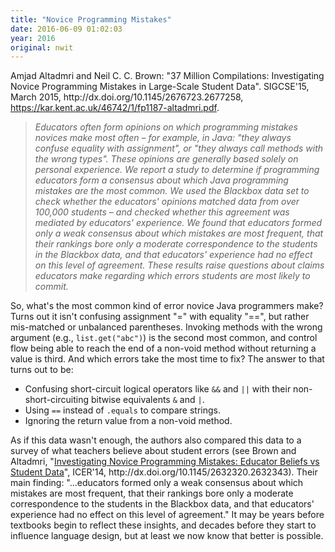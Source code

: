 ```yaml
---
title: "Novice Programming Mistakes"
date: 2016-06-09 01:02:03
year: 2016
original: nwit
---
```

<p>
  Amjad Altadmri and Neil C. C. Brown:
  "37 Million Compilations: Investigating Novice Programming Mistakes in Large-Scale Student Data".
  SIGCSE'15, March 2015, http://dx.doi.org/10.1145/2676723.2677258,
  <a href="https://kar.kent.ac.uk/46742/1/fp1187-altadmri.pdf">https://kar.kent.ac.uk/46742/1/fp1187-altadmri.pdf</a>.
</p>
<blockquote>
  <em>
    Educators often form opinions on which programming mistakes novices make most often – for example, in Java:
    "they always confuse equality with assignment", or "they always call methods with the wrong types".
    These opinions are generally based solely on personal experience.
    We report a study to determine if programming educators form a consensus about which Java programming mistakes are the most common.
    We used the Blackbox data set to check whether the educators' opinions matched data from over 100,000 students –
    and checked whether this agreement was mediated by educators' experience.
    We found that educators formed only a weak consensus about which mistakes are most frequent,
    that their rankings bore only a moderate correspondence to the students in the Blackbox data,
    and that educators' experience had no effect on this level of agreement.
    These results raise questions about claims educators make regarding which errors students are most likely to commit.
  </em>
</blockquote>
<p>
  So,
  what's the most common kind of error novice Java programmers make?
  Turns out it isn't confusing assignment "=" with equality "==",
  but rather mis-matched or unbalanced parentheses.
  Invoking methods with the wrong argument (e.g., <code>list.get("abc")</code>) is the second most common,
  and control flow being able to reach the end of a non-void method without returning a value is third.
  And which errors take the most time to fix?
  The answer to that turns out to be:
</p>
<ul>
  <li>
    Confusing short-circuit logical operators like <code>&amp;&amp;</code> and <code>||</code>
    with their non-short-circuiting bitwise equivalents <code>&amp;</code> and <code>|</code>.
  </li>
  <li>
    Using <code>==</code> instead of <code>.equals</code> to compare strings.
  </li>
  <li>
    Ignoring the return value from a non-void method.
  </li>
</ul>
<p>
  As if this data wasn't enough, the authors also compared this data
  to a survey of what teachers believe about student errors (see Brown
  and Altadmri,
  "<a href="http://www.twistedsquare.com/Educators.pdf">Investigating
  Novice Programming Mistakes: Educator Beliefs vs Student Data</a>",
  ICER'14, http://dx.doi.org/10.1145/2632320.2632343).  Their main
  finding: "…educators formed only a weak consensus about which
  mistakes are most frequent, that their rankings bore only a moderate
  correspondence to the students in the Blackbox data, and that
  educators' experience had no effect on this level of agreement."  It
  may be years before textbooks begin to reflect these insights, and
  decades before they start to influence language design, but at least
  we now know that better is possible.
</p>
